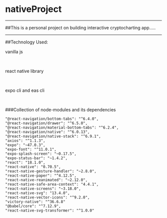 # nativeProject
---
##This is a personal project  on building  interactive cryptocharting app.....


---


##Technology Used:
<p>vanilla js</p><br>
<p>react native library</p><br>
<p>expo cli and eas cli</p><br>

###Collection of node-modules and its dependencies

    "@react-navigation/bottom-tabs": "^6.4.0",
    "@react-navigation/drawer": "^6.5.0",
    "@react-navigation/material-bottom-tabs": "^6.2.4",
    "@react-navigation/native": "^6.0.13",
    "@react-navigation/native-stack": "^6.9.1",
    "axios": "^1.1.3",
    "expo": "~47.0.3",
    "expo-font": "^11.0.1",
    "expo-splash-screen": "~0.17.5",
    "expo-status-bar": "~1.4.2",
    "react": "18.1.0",
    "react-native": "0.70.5",
    "react-native-gesture-handler": "~2.8.0",
    "react-native-paper": "^4.12.5",
    "react-native-reanimated": "~2.12.0",
    "react-native-safe-area-context": "4.4.1",
    "react-native-screens": "~3.18.0",
    "react-native-svg": "13.4.0",
    "react-native-vector-icons": "^9.2.0",
    "victory-native": "^36.6.8"
    "@babel/core": "^7.12.9",
    "react-native-svg-transformer": "^1.0.0"
 





